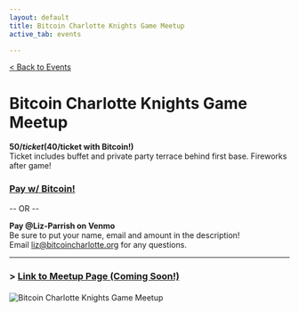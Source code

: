 ```yaml
---
layout: default
title: Bitcoin Charlotte Knights Game Meetup
active_tab: events

---
```


[< Back to Events](/events)

# Bitcoin Charlotte Knights Game Meetup


**$50/ticket ($40/ticket with Bitcoin!)**<br>
Ticket includes buffet and private party terrace behind first base. Fireworks after game!

### [Pay w/ Bitcoin!](https://checkout.opennode.com/p/8e945734-6289-4dbb-a9f2-c089dbbf6e3a)

-- OR --

**Pay @Liz-Parrish on Venmo**<br>
Be sure to put your name, email and amount in the description!<br>
Email [liz@bitcoincharlotte.org](mailto:liz@bitcoincharlotte.org) for any questions.

---

### > [Link to Meetup Page (Coming Soon!)](#)

<article style="margin:20px 0 50px">
<div class="row justify-content-center">
    <div class="col">
        <img src="/assets/img/posts/InstagramKnights2022.jpg" alt="Bitcoin Charlotte Knights Game Meetup" title="Bitcoin Charlotte Knights Game Meetup"/>
    </div>
</div>
</article>